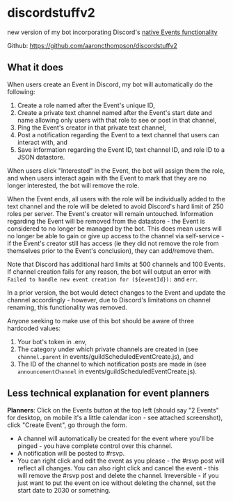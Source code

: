 # discordstuffv2
new version of my bot incorporating Discord's [native Events functionality](https://support.discord.com/hc/en-us/articles/4409494125719-Scheduled-Events)

Github: https://github.com/aaroncthompson/discordstuffv2

## What it does
When users create an Event in Discord, my bot will automatically do the following:
1. Create a role named after the Event's unique ID,
2. Create a private text channel named after the Event's start date and name allowing only users with that role to see or post in that channel,
3. Ping the Event's creator in that private text channel,
4. Post a notification regarding the Event to a text channel that users can interact with, and
5. Save information regarding the Event ID, text channel ID, and role ID to a JSON datastore.

When users click "Interested" in the Event, the bot will assign them the role, and when users interact again with the Event to mark that they are no longer interested, the bot will remove the role.

When the Event ends, all users with the role will be individually added to the text channel and the role will be deleted to avoid Discord's hard limit of 250 roles per server. The Event's creator will remain untouched. Information regarding the Event will be removed from the datastore - the Event is considered to no longer be managed by the bot. This does mean users will no longer be able to gain or give up access to the channel via self-service - if the Event's creator still has access (ie they did not remove the role from themselves prior to the Event's conclusion), they can add/remove them.

Note that Discord has additional hard limits at 500 channels and 100 Events. If channel creation fails for any reason, the bot will output an error with `Failed to handle new event creation for (${eventId}):` and `err`.

In a prior version, the bot would detect changes to the Event and update the channel accordingly - however, due to Discord's limitations on channel renaming, this functionality was removed.

Anyone seeking to make use of this bot should be aware of three hardcoded values:
1. Your bot's token in .env,
2. The category under which private channels are created in (see `channel.parent` in events/guildScheduledEventCreate.js), and
3. The ID of the channel to which notification posts are made in (see `announcementChannel` in events/guildScheduledEventCreate.js).

## Less technical explanation for event planners
**Planners**: Click on the Events button at the top left (should say "2 Events" for desktop, on mobile it's a little calendar icon - see attached screenshot), click "Create Event", go through the form.
* A channel will automatically be created for the event where you'll be pinged - you have complete control over this channel.
* A notification will be posted to #⁠rsvp.
* You can right click and edit the event as you please - the ⁠#rsvp post will reflect all changes. You can also right click and cancel the event - this will remove the #⁠rsvp post and delete the channel. Irreversible - if you just want to put the event on ice without deleting the channel, set the start date to 2030 or something.
